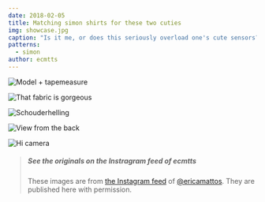 ```yaml
---
date: 2018-02-05
title: Matching simon shirts for these two cuties
img: showcase.jpg
caption: "Is it me, or does this seriously overload one's cute sensors?"
patterns:
  - simon
author: ecmtts
---
```


![Model + tapemeasure](/img/showcase/matching-simon/view2.jpg)

![That fabric is gorgeous](img/showcase/matching-simon/view3.jpg)

![Schouderhelling](/img/showcase/matching-simon/view4.jpg)

![View from the back](/img/showcase/matching-simon/view5.jpg)

![Hi camera](/img/showcase/matching-simon/view6.jpg)

> ##### See the originals on the Instragram feed of ecmtts
> 
> These images are from [the Instagram feed](https://www.instagram.com/ecmtts/) of [@ericamattos](/users/ericamattos). They are published here with permission.
